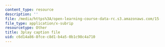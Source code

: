 ```yaml
---
content_type: resource
description: ''
file: /media/https%3A/open-learning-course-data-rc.s3.amazonaws.com/15-401-finance-theory-i-fall-2008/c6d14a868fcec8d1b4a50b1c98c4a710_yrmqYNvvIzs.srt
file_type: application/x-subrip
resourcetype: Other
title: 3play caption file
uid: c6d14a86-8fce-c8d1-b4a5-0b1c98c4a710
---
```

